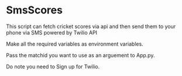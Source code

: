 # SmsScores
This script can fetch cricket scores via api and then send them to your phone via SMS powered by Twilio API

Make all the required variables as environment variables. 

Pass the matchid you want to use as an arguement to App.py. 

Do note you need to Sign up for Twilio. 
